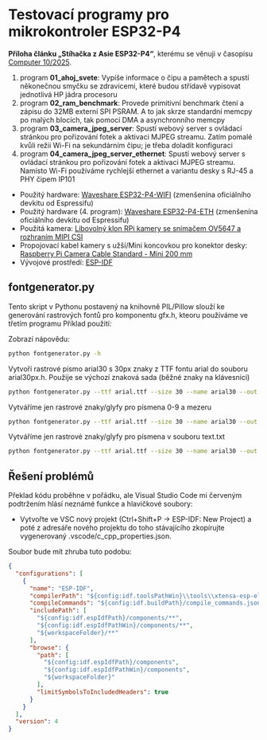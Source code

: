 # Testovací programy pro mikrokontroler ESP32-P4

**Příloha článku „Stíhačka z Asie ESP32-P4“**, kterému se věnuji v časopisu [Computer 10/2025](https://www.ikiosek.cz/computer).

1. program **01_ahoj_svete**: Vypíše informace o čipu a pamětech a spustí někonečnou smyčku se zdravicemi, které budou střídavě vypisovat jednotlivá HP jádra procesoru
2. program **02_ram_benchmark**: Provede primitivní benchmark čtení a zápisu do 32MB externí SPI PSRAM. A to jak skrze standardní memcpy po malých blocích, tak pomocí DMA a asynchronního memcpy
3. program **03_camera_jpeg_server**: Spustí webový server s ovládací stránkou pro pořizování fotek a aktivaci MJPEG streamu. Zatím pomalé kvůli režii Wi-Fi na sekundárním čipu; je třeba doladit konfiguraci
4. program **04_camera_jpeg_server_ethernet**: Spustí webový server s ovládací stránkou pro pořizování fotek a aktivaci MJPEG streamu. Namísto Wi-Fi používáme rychlejší ethernet a variantu desky s RJ-45 a PHY čipem IP101

- Použitý hardware: [Waveshare ESP32-P4-WIFI](https://www.waveshare.com/esp32-p4-wifi6.htm?sku=32020) (zmenšenína oficiálního devkitu od Espressifu)
- Použitý hardware (4. program): [Waveshare ESP32-P4-ETH](https://www.waveshare.com/esp32-p4-wifi6.htm?sku=32020) (zmenšenína oficiálního devkitu od Espressifu)
- Použitá kamera: [Libovolný klon RPi kamery se snímačem OV5647 a rozhraním MIPI CSI](https://www.waveshare.com/rpi-camera-b.htm)
- Propojovací kabel kamery s užší/Mini koncovkou pro konektor desky: [Raspberry Pi Camera Cable Standard - Mini 200 mm](https://rpishop.cz/mipi/6501-raspberry-pi-5-camera-cable-standard-mini-200-mm.html)
- Vývojové prostředí: [ESP-IDF](https://docs.espressif.com/projects/esp-idf/en/stable/esp32p4/get-started/index.html)

## fontgenerator.py

Tento skript v Pythonu postavený na knihovně PIL/Pillow slouží ke generování rastrových fontů pro komponentu gfx.h, kteoru používáme ve třetím programu
Příklad použití: 

Zobrazí nápovědu:

```bash
python fontgenerator.py -h
```

Vytvoří rastrové písmo arial30 s 30px znaky z TTF fontu arial do souboru arial30px.h. Použije se výchozí znaková sada (běžné znaky na klávesnici)

```bash
python fontgenerator.py --ttf arial.ttf --size 30 --name arial30 --out arial30px.h
```

Vytváříme jen rastrové znaky/glyfy pro písmena 0-9 a mezeru

```bash
python fontgenerator.py --ttf arial.ttf --size 30 --name arial30 --out arial30px.h --charset "0123456789 "
```

Vytváříme jen rastrové znaky/glyfy pro písmena v souboru text.txt

```bash
python fontgenerator.py --ttf arial.ttf --size 30 --name arial30 --out arial30px.h --charset_file text.txt
```

## Řešení problémů

Překlad kódu proběhne v pořádku, ale Visual Studio Code mi červeným podtržením hlásí neznámé funkce a hlavičkové soubory:

- Vytvořte ve VSC nový projekt (Ctrl+Shift+P -> ESP-IDF: New Project) a poté z adresáře nového projektu do toho stávajícího zkopírujte vygenerovaný .vscode/c_cpp_properties.json.

Soubor bude mít zhruba tuto podobu:

```json
{
  "configurations": [
    {
      "name": "ESP-IDF",
      "compilerPath": "${config:idf.toolsPathWin}\\tools\\xtensa-esp-elf\\esp-14.2.0_20241119\\xtensa-esp-elf\\bin\\xtensa-esp32-elf-gcc.exe",
      "compileCommands": "${config:idf.buildPath}/compile_commands.json",
      "includePath": [
        "${config:idf.espIdfPath}/components/**",
        "${config:idf.espIdfPathWin}/components/**",
        "${workspaceFolder}/**"
      ],
      "browse": {
        "path": [
          "${config:idf.espIdfPath}/components",
          "${config:idf.espIdfPathWin}/components",
          "${workspaceFolder}"
        ],
        "limitSymbolsToIncludedHeaders": true
      }
    }
  ],
  "version": 4
}
```
